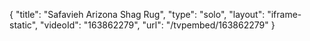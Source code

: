 {
    "title": "Safavieh Arizona Shag Rug",
    "type": "solo",
    "layout": "iframe-static",
    "videoId": "163862279",
    "url": "\/tvpembed\/163862279"
}